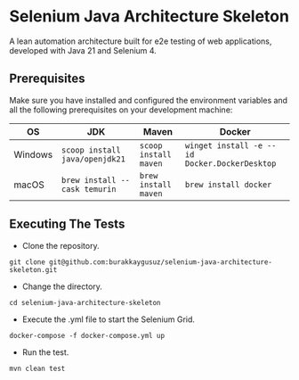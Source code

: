 # Selenium Java Architecture Skeleton

A lean automation architecture built for e2e testing of web applications, developed with Java 21 and Selenium 4.

## Prerequisites

Make sure you have installed and configured the environment variables and all the following prerequisites on your
development machine:

| OS      | JDK                            | Maven                 | Docker                                        |
|---------|--------------------------------|-----------------------|-----------------------------------------------|
| Windows | `scoop install java/openjdk21` | `scoop install maven` | `winget install -e --id Docker.DockerDesktop` |
| macOS   | `brew install --cask temurin`  | `brew install maven`  | `brew install docker`                         |

## Executing The Tests

- Clone the repository.

```shell
git clone git@github.com:burakkaygusuz/selenium-java-architecture-skeleton.git
```

- Change the directory.

```shell
cd selenium-java-architecture-skeleton
```

- Execute the .yml file to start the Selenium Grid.

```shell
docker-compose -f docker-compose.yml up
```

- Run the test.

```shell
mvn clean test
```
